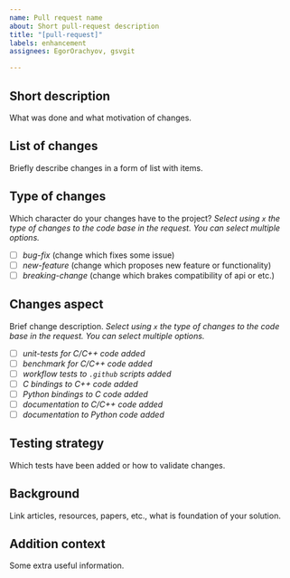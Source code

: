 ```yaml
---
name: Pull request name 
about: Short pull-request description 
title: "[pull-request]"
labels: enhancement 
assignees: EgorOrachyov, gsvgit

---
```


## Short description

What was done and what motivation of changes.

## List of changes

Briefly describe changes in a form of list with items.

## Type of changes

Which character do your changes have to the project? *Select using `x` the type of changes to the code base in the
request. You can select multiple options.*

- [ ] *bug-fix* (change which fixes some issue)
- [ ] *new-feature* (change which proposes new feature or functionality)
- [ ] *breaking-change* (change which brakes compatibility of api or etc.)

## Changes aspect

Brief change description. *Select using `x` the type of changes to the code base in the request. You can select multiple
options.*

- [ ] *unit-tests for C/C++ code added*
- [ ] *benchmark for C/C++ code added*
- [ ] *workflow tests to `.github` scripts added*
- [ ] *C bindings to C++ code added*
- [ ] *Python bindings to C code added*
- [ ] *documentation to C/C++ code added*
- [ ] *documentation to Python code added*

## Testing strategy

Which tests have been added or how to validate changes.

## Background

Link articles, resources, papers, etc., what is foundation of your solution.

## Addition context

Some extra useful information.

